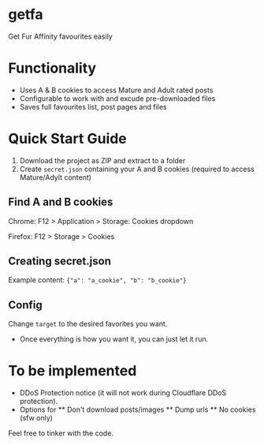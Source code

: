 # getfa
Get Fur Affinity favourites easily

# Functionality
* Uses A & B cookies to access Mature and Adult rated posts
* Configurable to work with and excude pre-downloaded files
* Saves full favourites list, post pages and files

# Quick Start Guide
1. Download the project as ZIP and extract to a folder
2. Create `secret.json` containing your A and B cookies (required to access Mature/Adylt content)
## Find A and B cookies
Chrome: F12 > Application > Storage: Cookies dropdown

Firefox: F12 > Storage > Cookies
## Creating secret.json
Example content:
`{"a": "a_cookie", "b": "b_cookie"}`

## Config
Change `target` to the desired favorites you want.
* Once everything is how you want it, you can just let it run.

# To be implemented
* DDoS Protection notice (it will not work during Cloudflare DDoS protection).
* Options for
** Don't download posts/images
** Dump urls
** No cookies (sfw only)

Feel free to tinker with the code.
